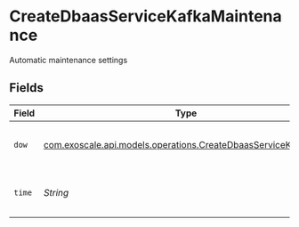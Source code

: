 # CreateDbaasServiceKafkaMaintenance

Automatic maintenance settings


## Fields

| Field                                                                                                                  | Type                                                                                                                   | Required                                                                                                               | Description                                                                                                            |
| ---------------------------------------------------------------------------------------------------------------------- | ---------------------------------------------------------------------------------------------------------------------- | ---------------------------------------------------------------------------------------------------------------------- | ---------------------------------------------------------------------------------------------------------------------- |
| `dow`                                                                                                                  | [com.exoscale.api.models.operations.CreateDbaasServiceKafkaDow](../../models/operations/CreateDbaasServiceKafkaDow.md) | :heavy_check_mark:                                                                                                     | Day of week for installing updates                                                                                     |
| `time`                                                                                                                 | *String*                                                                                                               | :heavy_check_mark:                                                                                                     | Time for installing updates, UTC                                                                                       |